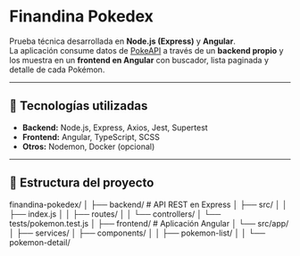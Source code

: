 # Finandina Pokedex

Prueba técnica desarrollada en **Node.js (Express)** y **Angular**.  
La aplicación consume datos de [PokeAPI](https://pokeapi.co/) a través de un **backend propio** y los muestra en un **frontend en Angular** con buscador, lista paginada y detalle de cada Pokémon.

---

## 🚀 Tecnologías utilizadas
- **Backend:** Node.js, Express, Axios, Jest, Supertest
- **Frontend:** Angular, TypeScript, SCSS
- **Otros:** Nodemon, Docker (opcional)

---

## 📂 Estructura del proyecto
finandina-pokedex/
│
├── backend/ # API REST en Express
│ ├── src/
│ │ ├── index.js
│ │ ├── routes/
│ │ └── controllers/
│ └── tests/pokemon.test.js
│
├── frontend/ # Aplicación Angular
│ └── src/app/
│ ├── services/
│ ├── components/
│ │ ├── pokemon-list/
│ │ └── pokemon-detail/
